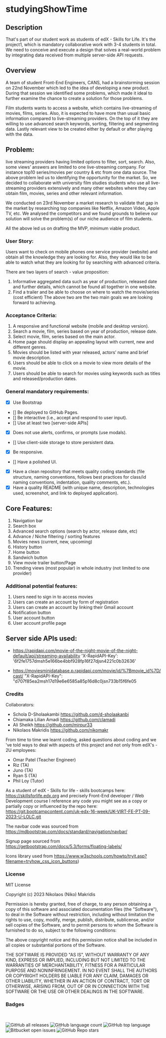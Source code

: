 # studyingShowTime

## Description

That's part of our student work as students of edX - Skills for Life. It's the project1, which is mandatory collaborative work with 3-4 students in total. We need to conceive and execute a design that solves a real-world problem by integrating data received from multiple server-side API requests.

## Overview

A team of student Front-End Engineers, CANS, had a brainstorming session on 22nd November which led to the idea of developing a new product. During that session we identified some problems, which made it ideal to further examine the chance to create a solution for those problems. 

Film students wants to access a website, which contains live-streaming of movies, films, series. Also, it is expected to have more than usual basic information compared to live-streaming providers. On the top of it they are willing to use advanced search keywords, sorting, filtering and segmenting data. Lastly relevant view to be created either by default or after playing with the data.

## Problem: 

live streaming providers having limited options to filter, sort, search. Also, some views’ answers are limited to one live-streaming company. For instance top10 series/movies per country & etc from one data source. The above problem led us to identifying the opportunity for the market. So, we decided to collaborate with university film studies students who use all live-streaming providers extensively and many other websites where they can obtain film, movies, series and other relevant information.

We conducted on 23rd November a market research to validate that gap in the market by researching top companies like Netflix, Amazon Video, Apple TV, etc. We analysed the competitors and we found grounds to believe our solution will solve the problem(s) of our niche audience of film students.

All the above led us on drafting the MVP, minimum viable product.

### User Story: 

Users want to check on mobile phones one service provider (website) and obtain all the knowledge they are looking for. Also, they would like to be able to watch what they are looking for by searching with advanced criteria.

There are two layers of search - value proposition:
1) Informative aggregated data such as year of production, released date and further details, which cannot be found all together in one website.
2) Find a trailer and be able to choose on where to watch the movie/series (cost efficient)
The above two are the two main goals we are looking forward to achieving.

### Acceptance Criteria: 

1) A responsive and functional website (mobile and desktop version).
2) Search a movie, film, series based on year of production, release date.
3) Select movie, film, series based on the main actor.
4) Home page should display an appealing layout with current, new and different genres.
5) Movies should be listed with year released, actors’ name and brief movie description.
6) Users should be able to click on a movie to view more details of the movie.
7) Users should be able to search for movies using keywords such as titles and released/production dates.

### General mandatory requirements:

- [x] Use Bootstrap
- [] Be deployed to GitHub Pages.
- [] Be interactive (i.e., accept and respond to user input).
- [] Use at least two [server-side APIs]
- [x] Does not use alerts, confirms, or prompts (use modals).
- [] Use client-side storage to store persistent data.
- [x] Be responsive.
- [] Have a polished UI.
- [x] Have a clean repository that meets quality coding standards (file structure, naming conventions, follows best practices for class/id naming conventions, indentation, quality comments, etc.).
- [x] Have a quality README (with unique name, description, technologies used, screenshot, and link to deployed application).

## Core Features:

1) Navigation bar 
2) Search box 
3) Advanced search options (search by actor, release date, etc)
4) Advance / Niche filtering / sorting features 
5) Movies news (current, new, upcoming)
6) History button
7) Home button
8) Sandwich button
9) View movie trailer button/Page
10) Trending views (most popular) in whole industry (not limited to one provider)

### Additional potential features:

1) Users need to sign in to access movies
2) Users can create an account by form of registration 
3) Users can create an account by linking their Gmail account
4) Notification button
5) User account button
6) User account profile page

## Server side APIs used:

* https://rapidapi.com/movie-of-the-night-movie-of-the-night-default/api/streaming-availability
'X-RapidAPI-Key': '6f2fe1757dmsh5e166be4bbf928fp16f27djsn4221c0b32636'

* https://moviesminidatabase.p.rapidapi.com/movie/id/%7Bmovie_id%7D/cast/
"X-RapidAPI-Key": "d707f85ea2msh17d19e6e6585a85p16d8c0jsn733b15f6fe05

### Credits

Collaborators:
- Schola D-Sholaakambi https://github.com/d-sholaakanbi
- Chiamaka Lilian Amadi https://github.com/clamadi
- Ali Sheikh https://github.com/mirpur33
- Nikolaos Makridis https://github.com/nikomakr

From time to time we learnt coding, asked questions about coding and we 've told ways to deal with aspects of this project and not only from edX's - 2U employees:
* Omar Patel (Teacher Engineer)
* Riz (TA)
* Juno (TA)
* Ryan S (TA)
* Phil Loy (Tutor)

As a student of edX - Skills for life - skills bootcamps here: https://skillsforlife.edx.org and precisely Front-End developer / Web Development course I reference any code you might see as a copy or partially copy or influenced by the repo here: https://git.bootcampcontent.com/uk-edx-16-week/UK-VIRT-FE-PT-09-2023-U-LOLC.git

The navbar code was sourced from https://mdbootstrap.com/docs/standard/navigation/navbar/

Signup page sourced from https://getbootstrap.com/docs/5.3/forms/floating-labels/

Icons library used from https://www.w3schools.com/howto/tryit.asp?filename=tryhow_css_icon_buttons)

### License

MIT License

Copyright (c) 2023 Nikolaos (Niko) Makridis

Permission is hereby granted, free of charge, to any person obtaining a copy
of this software and associated documentation files (the "Software"), to deal
in the Software without restriction, including without limitation the rights
to use, copy, modify, merge, publish, distribute, sublicense, and/or sell
copies of the Software, and to permit persons to whom the Software is
furnished to do so, subject to the following conditions:

The above copyright notice and this permission notice shall be included in all
copies or substantial portions of the Software.

THE SOFTWARE IS PROVIDED "AS IS", WITHOUT WARRANTY OF ANY KIND, EXPRESS OR
IMPLIED, INCLUDING BUT NOT LIMITED TO THE WARRANTIES OF MERCHANTABILITY,
FITNESS FOR A PARTICULAR PURPOSE AND NONINFRINGEMENT. IN NO EVENT SHALL THE
AUTHORS OR COPYRIGHT HOLDERS BE LIABLE FOR ANY CLAIM, DAMAGES OR OTHER
LIABILITY, WHETHER IN AN ACTION OF CONTRACT, TORT OR OTHERWISE, ARISING FROM,
OUT OF OR IN CONNECTION WITH THE SOFTWARE OR THE USE OR OTHER DEALINGS IN THE
SOFTWARE.

### Badges

<br>

![GitHub all releases](https://img.shields.io/github/downloads/nikomakr/studyingShowTime/total)
![GitHub language count](https://img.shields.io/github/languages/count/nikomakr/studyingShowTime)
![GitHub top language](https://img.shields.io/github/languages/top/nikomakr/studyingShowTime?color=yellow)
![Bitbucket open issues](https://img.shields.io/bitbucket/issues/nikomakr/studyingShowTime)
![GitHub Repo stars](https://img.shields.io/github/stars/nikomakr/studyingShowTime?style=social)

<br>
